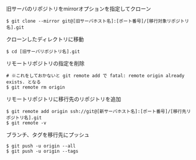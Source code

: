 旧サーバのリポジトリをmirrorオプションを指定してクローン
```
$ git clone --mirror git@[旧サーバホスト名]:[ポート番号]/[移行対象リポジトリ名].git
```
クローンしたディレクトリに移動
```
$ cd [旧サーバリポジトリ名].git
```
リモートリポジトリの指定を削除
```
# ※これをしておかないと git remote add で fatal: remote origin already exists. となる
$ git remote rm origin
```
リモートリポジトリに移行先のリポジトリを追加
```
$ git remote add origin ssh://git@[新サーバホスト名]:[ポート番号]/[移行先リポジトリ名].git
$ git remote -v
```
ブランチ、タグを移行先にプッシュ
```
$ git push -u origin --all
$ git push -u origin --tags
````
